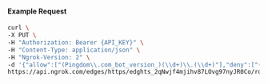 <!-- Code generated for API Clients. DO NOT EDIT. -->

#### Example Request

```bash
curl \
-X PUT \
-H "Authorization: Bearer {API_KEY}" \
-H "Content-Type: application/json" \
-H "Ngrok-Version: 2" \
-d '{"allow":["(Pingdom\\.com_bot_version_)(\\d+)\\.(\\d+)"],"deny":["(made_up_bot)/(\\d+)\\.(\\d+)"],"enabled":true}' \
https://api.ngrok.com/edges/https/edghts_2qNwjf4mjihv87LOvg97nyJR0Co/routes/edghtsrt_2qNwjennfzr6x1s4zD60m7mPlxa/user_agent_filter
```
